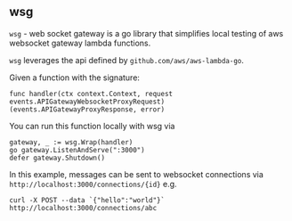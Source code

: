 wsg
------------------------------

`wsg` - web socket gateway is a go library that simplifies local testing of aws websocket 
gateway lambda functions.

`wsg` leverages the api defined by `github.com/aws/aws-lambda-go`.

Given a function with the signature:

```
func handler(ctx context.Context, request events.APIGatewayWebsocketProxyRequest) (events.APIGatewayProxyResponse, error)
``` 

You can run this function locally with wsg via

```
gateway, _ := wsg.Wrap(handler)
go gateway.ListenAndServe(":3000")
defer gateway.Shutdown()
```

In this example, messages can be sent to websocket connections via `http://localhost:3000/connections/{id}` e.g.

```
curl -X POST --data `{"hello":"world"}` http://localhost:3000/connections/abc
``` 